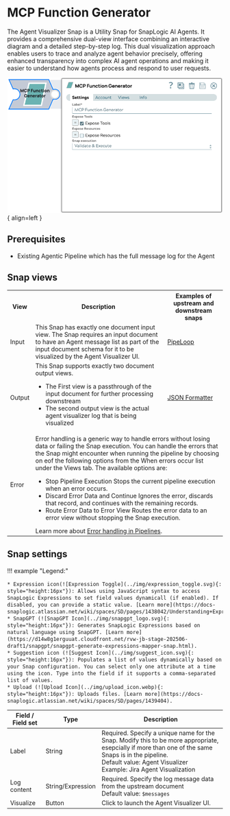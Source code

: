# MCP Function Generator

The Agent Visualizer Snap is a Utility Snap for SnapLogic AI Agents.
It provides a comprehensive dual-view interface combining an interactive diagram and a detailed step-by-step log.
This dual visualization approach enables users to trace and analyze agent behavior precisely, offering enhanced transparency into complex AI agent operations and making it easier to understand how agents process and respond to user requests.

![MCP Function Generator screenshot](../img/mcp-function-generator.png){ align=left }

## Prerequisites

* Existing Agentic Pipeline which has the full message log for the Agent

## Snap views
<table>
    <tr>
        <th>View</th>
        <th>Description</th>
        <th>Examples of upstream and downstream snaps</th>
    </tr>
    <tr>
        <td>Input</td>
        <td>This Snap has exactly one document input view. The Snap requires an input document to have an Agent message list as part of the input document schema for it to be visualized by the Agent Visualizer UI.</td>
        <td><a href="https://docs-snaplogic.atlassian.net/wiki/x/LICfzg">PipeLoop</a></td>
    </tr>
    <tr>
        <td>Output</td>
        <td>This Snap supports exactly two document output views.<br/><ul><li>The First view is a passthrough of the input document for further processing downstream</li><li>The second output view is the actual agent visualizer log that is being visualized</li></ul></td>
        <td><a href="https://docs-snaplogic.atlassian.net/wiki/x/UfIV">JSON Formatter</a></td>
    </tr>
    <tr>
        <td>Error</td>
        <td colspan="2">Error handling is a generic way to handle errors without losing data or failing the Snap execution. You can handle the errors that the Snap might encounter when running the pipeline by choosing on eof the following options from the When errors occur list under the Views tab. The available options are:<ul><li>Stop Pipeline Execution Stops the current pipeline execution when an error occurs.</li><li>Discard Error Data and Continue Ignores the error, discards that record, and continues with the remaining records.</li><li>Route Error Data to Error View Routes the error data to an error view without stopping the Snap execution.</li></ul>Learn more about <a href="https://docs-snaplogic.atlassian.net/wiki/spaces/SD/pages/81526859">Error handling in Pipelines</a>.</td>
    </tr>
</table>

## Snap settings

!!! example "Legend:"

    * Expression icon(![Expression Toggle](../img/expression_toggle.svg){: style="height:16px"}): Allows using JavaScript syntax to access SnapLogic Expressions to set field values dynamicall (if enabled). If disabled, you can provide a static value. [Learn more](https://docs-snaplogic.atlassian.net/wiki/spaces/SD/pages/1438042/Understanding+Expressions+in+SnapLogic).
    * SnapGPT (![SnapGPT Icon](../img/snapgpt_logo.svg){: style="height:16px"}): Generates SnapLogic Expressions based on natural language using SnapGPT. [Learn more](https://d14w8g1erguuat.cloudfront.net/rvw-jb-stage-202506-draft1/snapgpt/snapgpt-generate-expressions-mapper-snap.html).
    * Suggestion icon (![Suggest Icon](../img/suggest_icon.svg){: style="height:16px"}): Populates a list of values dynamically based on your Snap configuration. You can select only one attribute at a time using the icon. Type into the field if it supports a comma-separated list of values.
    * Upload (![Upload Icon](../img/upload_icon.webp){: style="height:16px"}): Uploads files. [Learn more](https://docs-snaplogic.atlassian.net/wiki/spaces/SD/pages/1439404).

| Field / Field set | Type | Description |
| ----------------- | ---- | ----------- |
| Label | String | Required. Specify a unique name for the Snap. Modify this to be more appropriate, esepcially if more than one of the same Snaps is in the pipeline.<br/>Default value: Agent Visualizer<br/>Example: Jira Agent Visualization |
| Log content | String/Expression | Required. Specify the log message data from the upstream document<br/>Default value: `$messages` |
| Visualize | Button | Click to launch the Agent Visualizer UI. |